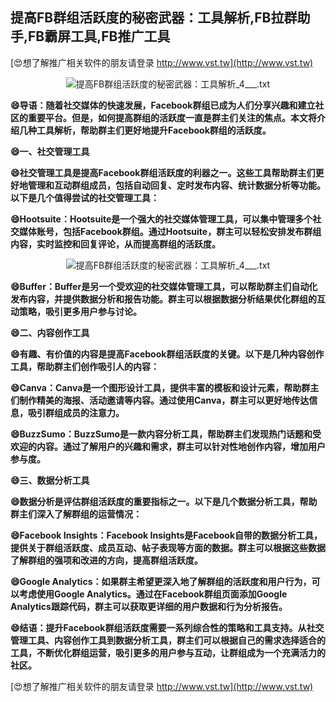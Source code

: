 ## **提高FB群组活跃度的秘密武器：工具解析,FB拉群助手,FB霸屏工具,FB推广工具**

[😍想了解推广相关软件的朋友请登录 http://www.vst.tw](http://www.vst.tw)

 <center><img src="https://vst.tw/MP4/tuiguang/png/7.png" alt="提高FB群组活跃度的秘密武器：工具解析_4___.txt"></center>

**😄导语：随着社交媒体的快速发展，Facebook群组已成为人们分享兴趣和建立社区的重要平台。但是，如何提高群组的活跃度一直是群主们关注的焦点。本文将介绍几种工具解析，帮助群主们更好地提升Facebook群组的活跃度。**

**😄一、社交管理工具**

**😄社交管理工具是提高Facebook群组活跃度的利器之一。这些工具帮助群主们更好地管理和互动群组成员，包括自动回复、定时发布内容、统计数据分析等功能。以下是几个值得尝试的社交管理工具：**

**😄Hootsuite：Hootsuite是一个强大的社交媒体管理工具，可以集中管理多个社交媒体账号，包括Facebook群组。通过Hootsuite，群主可以轻松安排发布群组内容，实时监控和回复评论，从而提高群组的活跃度。**

 <center><img src="https://vst.tw/MP4/tuiguang/png/1.png" alt="提高FB群组活跃度的秘密武器：工具解析_4___.txt"></center>

**😄Buffer：Buffer是另一个受欢迎的社交媒体管理工具，可以帮助群主们自动化发布内容，并提供数据分析和报告功能。群主可以根据数据分析结果优化群组的互动策略，吸引更多用户参与讨论。**

**😄二、内容创作工具**

**😄有趣、有价值的内容是提高Facebook群组活跃度的关键。以下是几种内容创作工具，帮助群主们创作吸引人的内容：**

**😄Canva：Canva是一个图形设计工具，提供丰富的模板和设计元素，帮助群主们制作精美的海报、活动邀请等内容。通过使用Canva，群主可以更好地传达信息，吸引群组成员的注意力。**

**😄BuzzSumo：BuzzSumo是一款内容分析工具，帮助群主们发现热门话题和受欢迎的内容。通过了解用户的兴趣和需求，群主可以针对性地创作内容，增加用户参与度。**

**😄三、数据分析工具**

**😄数据分析是评估群组活跃度的重要指标之一。以下是几个数据分析工具，帮助群主们深入了解群组的运营情况：**

**😄Facebook Insights：Facebook Insights是Facebook自带的数据分析工具，提供关于群组活跃度、成员互动、帖子表现等方面的数据。群主可以根据这些数据了解群组的强项和改进的方向，提高群组活跃度。**

**😄Google Analytics：如果群主希望更深入地了解群组的活跃度和用户行为，可以考虑使用Google Analytics。通过在Facebook群组页面添加Google Analytics跟踪代码，群主可以获取更详细的用户数据和行为分析报告。**

**😄结语：提升Facebook群组活跃度需要一系列综合性的策略和工具支持。从社交管理工具、内容创作工具到数据分析工具，群主们可以根据自己的需求选择适合的工具，不断优化群组运营，吸引更多的用户参与互动，让群组成为一个充满活力的社区。**

[😍想了解推广相关软件的朋友请登录 http://www.vst.tw](http://www.vst.tw)



